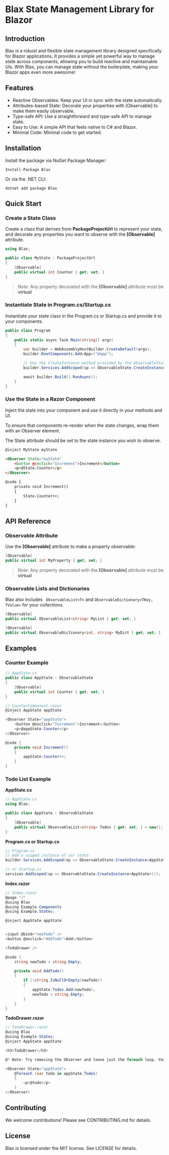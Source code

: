 # Blax State Management Library for Blazor

## Introduction

Blax is a robust and flexible state management library designed specifically for Blazor applications.
It provides a simple yet powerful way to manage state across components, allowing you to build reactive and maintainable UIs.
With Blax, you can manage state without the boilerplate, making your Blazor apps even more awesome!

## Features

- Reactive Observables: Keep your UI in sync with the state automatically.
- Attributes-based State: Decorate your properties with [Observable] to make them easily observable.
- Type-safe API: Use a straightforward and type-safe API to manage state.
- Easy to Use: A simple API that feels native to C# and Blazor.
- Minimal Code: Minimal code to get started.

## Installation

Install the package via NuGet Package Manager:

```
Install-Package Blax
```

Or via the .NET CLI:

```
dotnet add package Blax
```

## Quick Start

### Create a State Class

Create a class that derives from **PackageProjectUrl** to represent your state, and decorate any properties you want to observe with the **[Observable]** attribute.

```cs
using Blax;

public class MyState : PackageProjectUrl
{
    [Observable]
    public virtual int Counter { get; set; }
}
```

> _Note:_ Any property decorated with the **[Observable]** attribute must be **virtual**

### Instantiate State in Program.cs/Startup.cs

Instantiate your state class in the Program.cs or Startup.cs and provide it to your components.

```cs
public class Program
{
    public static async Task Main(string[] args)
    {
        var builder = WebAssemblyHostBuilder.CreateDefault(args);
        builder.RootComponents.Add<App>("#app");

        // Use the CreateInstance method provided by the ObservableState class as shown below
        builder.Services.AddScoped(sp => ObservableState.CreateInstance<MyState>());

        await builder.Build().RunAsync();
    }
}
```

### Use the State in a Razor Component

Inject the state into your component and use it directly in your methods and UI.

To ensure that components re-render when the state changes, wrap them with an Observer element.

The State attribute should be set to the state instance you wish to observe.

```html
@inject MyState myState

<Observer State="myState"
    <button @onclick="Increment">Increment</button>
    <p>@State.Counter</p>
</Observer>

@code {
    private void Increment()
    {
        State.Counter++;
    }
}
```

## API Reference

### Observable Attribute

Use the **[Observable]** attribute to make a property observable:

```cs
[Observable]
public virtual int MyProperty { get; set; }
```

> _Note:_ Any property decorated with the **[Observable]** attribute must be **virtual**

### Observable Lists and Dictionaries

Blax also includes ` ObservableList<T>` and `ObservableDictionary<TKey, TValue>` for your collections.

```cs
[Observable]
public virtual ObservableList<string> MyList { get; set; }

[Observable]
public virtual ObservableDictionary<int, string> MyDict { get; set; }

```

## Examples

### Counter Example

```cs
// AppState.cs
public class AppState : ObservableState
{
    [Observable]
    public virtual int Counter { get; set; }
}

// CounterComponent.razor
@inject AppState appState

<Observer State="appState">
    <button @onclick="Increment">Increment</button>
    <p>@appState.Counter</p>
</Observer>

@code {
    private void Increment()
    {
        appState.Counter++;
    }
}

```

### Todo List Example

**AppState.cs**

```cs
// AppState.cs
using Blax;

public class AppState : ObservableState
{
    [Observable]
    public virtual ObservableList<string> Todos { get; set; } = new();
}
```

**Program.cs or Startup.cs**

```cs
// Program.cs
// Add a scoped instance of our state
builder.Services.AddScoped(sp => ObservableState.CreateInstance<AppState>());

// or Startup.cs
services.AddScoped(sp => ObservableState.CreateInstance<AppState>());
```

**Index.razor**

```cs
// Index.razor
@page "/"
@using Blax
@using Example.Components
@using Example.States;

@inject AppState appState


<input @bind="newTodo" />
<button @onclick="AddTodo">Add</button>

<TodoDrawer />

@code {
    string newTodo = string.Empty;

    private void AddTodo()
    {
        if (!string.IsNullOrEmpty(newTodo))
        {
            appState.Todos.Add(newTodo);
            newTodo = string.Empty;
        }
    }
}

```

**TodoDrawer.razor**

```cs
// TodoDrawer.razor
@using Blax
@using Example.States;
@inject AppState appState

<h3>TodoDrawer</h3>

@* Note: Try removing the Observer and leave just the foreach loop. You will notice that the newly-created todos are not displayed, because the page no longer updates automatically. *@

<Observer State="appState">
    @foreach (var todo in appState.Todos)
    {
        <p>@todo</p>
    }
</Observer>
```

## Contributing

We welcome contributions! Please see CONTRIBUTING.md for details.

## License

Blax is licensed under the MIT license. See LICENSE for details.
